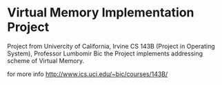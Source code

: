 # Virtual Memory Implementation Project
Project from Univercity of California, Irvine
CS 143B (Project in Operating System), Professor Lumbomir Bic
the Project implements addressing scheme of Virtual Memory. 

for more info
http://www.ics.uci.edu/~bic/courses/143B/
